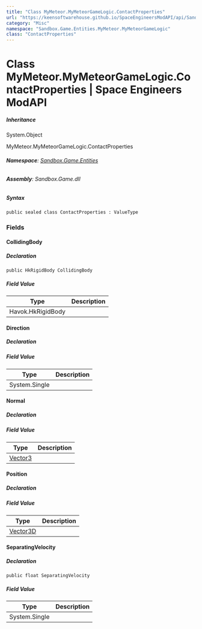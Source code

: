 ```yaml
---
title: "Class MyMeteor.MyMeteorGameLogic.ContactProperties"
url: "https://keensoftwarehouse.github.io/SpaceEngineersModAPI/api/Sandbox.Game.Entities.MyMeteor.MyMeteorGameLogic.ContactProperties.html"
category: "Misc"
namespace: "Sandbox.Game.Entities.MyMeteor.MyMeteorGameLogic"
class: "ContactProperties"
---
```


# Class MyMeteor.MyMeteorGameLogic.ContactProperties | Space Engineers ModAPI

##### Inheritance

System.Object

MyMeteor.MyMeteorGameLogic.ContactProperties

###### **Namespace**: [Sandbox.Game.Entities](https://keensoftwarehouse.github.io/SpaceEngineersModAPI/api/Sandbox.Game.Entities.html)

###### **Assembly**: Sandbox.Game.dll

##### Syntax

```
public sealed class ContactProperties : ValueType
```

### Fields

#### CollidingBody

##### Declaration

```
public HkRigidBody CollidingBody
```

##### Field Value

| Type | Description |
| --- | --- |
| Havok.HkRigidBody |     |

#### Direction

##### Declaration

##### Field Value

| Type | Description |
| --- | --- |
| System.Single |     |

#### Normal

##### Declaration

##### Field Value

| Type | Description |
| --- | --- |
| [Vector3](https://keensoftwarehouse.github.io/SpaceEngineersModAPI/api/VRageMath.Vector3.html) |     |

#### Position

##### Declaration

##### Field Value

| Type | Description |
| --- | --- |
| [Vector3D](https://keensoftwarehouse.github.io/SpaceEngineersModAPI/api/VRageMath.Vector3D.html) |     |

#### SeparatingVelocity

##### Declaration

```
public float SeparatingVelocity
```

##### Field Value

| Type | Description |
| --- | --- |
| System.Single |     |
